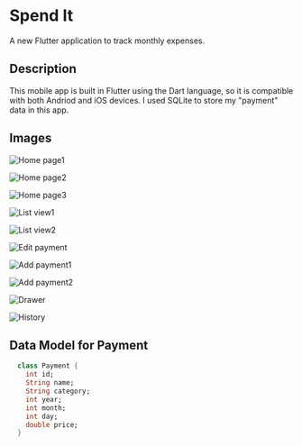 # Spend It

A new Flutter application to track monthly expenses.

## Description

This mobile app is built in Flutter using the Dart language, so it is compatible with both Andriod and iOS devices.
I used SQLite to store my "payment" data in this app.

## Images

![Home page1](https://drive.google.com/file/d/1TfH9Ucab5kTDmO4PvooffoBVgnw3ePsZ/view?usp=sharing)

![Home page2](https://drive.google.com/file/d/1DiK8-hTDQorsbNgSUxK-M-9DsWpYqwTT/view?usp=sharing)

![Home page3](https://drive.google.com/file/d/1UnzXPJi9b_l5gzYaquycbtgfIjCimYaK/view?usp=sharing)

![List view1](https://drive.google.com/file/d/1Z3f2wVTAbwLx_-p3Gv7uz_UCiv6JLo3M/view?usp=sharing)

![List view2](https://drive.google.com/file/d/13v3Y7taY05jG-OWLn-6gWBjCTYtkg95N/view?usp=sharing)

![Edit payment](https://drive.google.com/file/d/1UKs896JtsSdPSwTnW-YiabbUV3sawd4A/view?usp=sharing)

![Add payment1](https://drive.google.com/file/d/1qK3H4tVvH5WQQ6ScS0pPf3TkMlDtnkTv/view?usp=sharing)

![Add payment2](https://drive.google.com/file/d/1uWF14jZGlsyyL0BbUyh9MqyJCEThevTu/view?usp=sharing)

![Drawer](https://drive.google.com/file/d/1VBHzOjhFw3Nlh8laT-3-2-qyIfAPxLJD/view?usp=sharing)

![History](https://drive.google.com/file/d/1VBb-li9lzQ2DAQ9-xd1LaVNF9sehNiUX/view?usp=sharing)

## Data Model for Payment

```dart
  class Payment {
    int id;
    String name;
    String category;
    int year;
    int month;
    int day;
    double price;
  }
```


